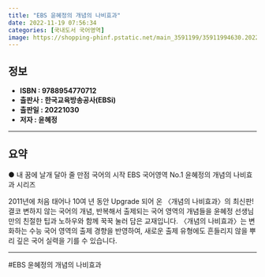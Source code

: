 ```yaml
---
title: "EBS 윤혜정의 개념의 나비효과"
date: 2022-11-19 07:56:34
categories: [국내도서 국어영역]
image: https://shopping-phinf.pstatic.net/main_3591199/35911994630.20221117162112.jpg
---
```


## **정보**

- **ISBN : 9788954770712**
- **출판사 : 한국교육방송공사(EBSi)**
- **출판일 : 20221030**
- **저자 : 윤혜정**

------



## **요약**



● 내 꿈에 날개 달아 줄 만점 국어의 시작
EBS 국어영역 No.1 윤혜정의 개념의 나비효과 시리즈

2011년에 처음 태어나 10여 년 동안 Upgrade 되어 온 〈개념의 나비효과〉의 최신판!
결코 변하지 않는 국어의 개념, 반복해서 출제되는 국어 영역의 개념들을 윤혜정 선생님만의 친절한 팁과 노하우와 함께 꾹꾹 눌러 담은 교재입니다. 〈개념의 나비효과〉는 변화하는 수능 국어 영역의 출제 경향을 반영하여, 새로운 출제 유형에도 흔들리지 않을 뿌리 깊은 국어 실력을 기를 수 있습니다.



------

#EBS 윤혜정의 개념의 나비효과


